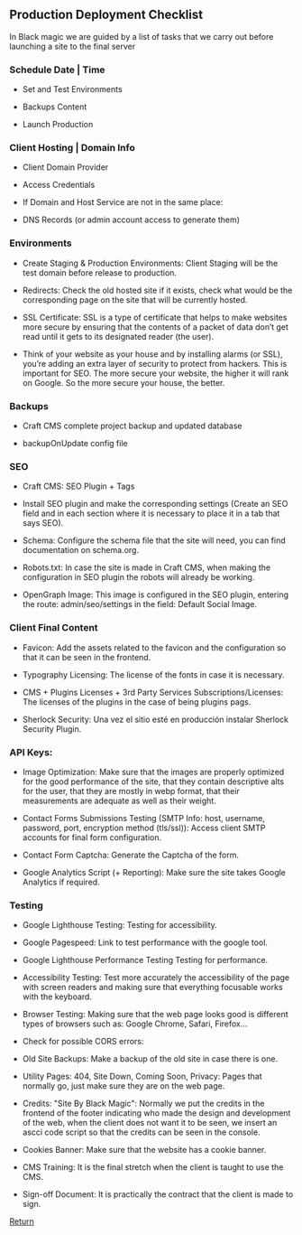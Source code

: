 ## Production Deployment Checklist

In Black magic we are guided by a list of tasks that we carry out before launching a site to the final server

### Schedule Date | Time 

 - Set and Test Environments
   
 - Backups Content

 - Launch Production

  

### Client Hosting | Domain Info

 - Client Domain Provider
 
 - Access Credentials

- If Domain and Host Service are not in the same place:

- DNS Records (or admin account access to generate them)

  

### Environments

- Create Staging & Production Environments: Client Staging will be the test domain before release to production.

- Redirects: Check the old hosted site if it exists, check what would be the corresponding page on the site that will be currently hosted.

- SSL Certificate: SSL is a type of certificate that helps to make websites more secure by ensuring that the contents of a packet of data don’t get read until it gets to its designated reader (the user).

- Think of your website as your house and by installing alarms (or SSL), you’re adding an extra layer of security to protect from hackers. This is important for SEO. The more secure your website, the higher it will rank on Google. So the more secure your house, the better.

  
### Backups

- Craft CMS complete project backup and updated database

- backupOnUpdate config file

### SEO

- Craft CMS: SEO Plugin + Tags

- Install SEO plugin and make the corresponding settings (Create an SEO field and in each section where it is necessary to place it in a tab that says SEO).

- Schema: Configure the schema file that the site will need, you can find documentation on schema.org.

- Robots.txt: In case the site is made in Craft CMS, when making the configuration in SEO plugin the robots will already be working.

- OpenGraph Image: This image is configured in the SEO plugin, entering the route: admin/seo/settings in the field: Default Social Image.

  
  
### Client Final Content

- Favicon: Add the assets related to the favicon and the configuration so that it can be seen in the frontend.

- Typography Licensing: The license of the fonts in case it is necessary.

- CMS + Plugins Licenses + 3rd Party Services Subscriptions/Licenses: The licenses of the plugins in the case of being plugins pags.

- Sherlock Security: Una vez el sitio esté en producción instalar Sherlock Security Plugin.

  

### API Keys:

- Image Optimization: Make sure that the images are properly optimized for the good performance of the site, that they contain descriptive alts for the user, that they are mostly in webp format, that their measurements are adequate as well as their weight.

- Contact Forms Submissions Testing (SMTP Info: host, username, password, port, encryption method (tls/ssl)): Access client SMTP accounts for final form configuration.

- Contact Form Captcha: Generate the Captcha of the form.

- Google Analytics Script (+ Reporting): Make sure the site takes Google Analytics if required.

  

### Testing

  
- Google Lighthouse Testing: Testing for accessibility.

- Google Pagespeed: Link to test performance with the google tool.

- Google Lighthouse Performance Testing Testing for performance.

- Accessibility Testing: Test more accurately the accessibility of the page with screen readers and making sure that everything focusable works with the keyboard.

- Browser Testing: Making sure that the web page looks good is different types of browsers such as: Google Chrome, Safari, Firefox...

- Check for possible CORS errors:

- Old Site Backups: Make a backup of the old site in case there is one.

- Utility Pages: 404, Site Down, Coming Soon, Privacy: Pages that normally go, just make sure they are on the web page.

- Credits: "Site By Black Magic": Normally we put the credits in the frontend of the footer indicating who made the design and development of the web, when the client does not want it to be seen, we insert an ascci code script so that the credits can be seen in the console.

- Cookies Banner: Make sure that the website has a cookie banner.

- CMS Training: It is the final stretch when the client is taught to use the CMS.

- Sign-off Document: It is practically the contract that the client is made to sign.

[Return](../README.md)
